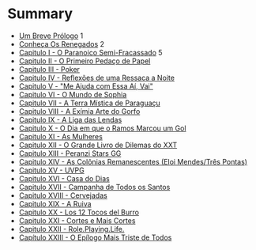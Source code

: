 # Summary

* [Um Breve Prólogo](README.md)                                                                           1
* [Conheça Os Renegados](conheca_os_renegados.md)                                                                       2
* [Capitulo I - O Paranoico Semi-Fracassado](chapter1.md)                                                   5
* [Capitulo II - O Primeiro Pedaço de Papel](capitulo_ii_-_o_primeiro_pedaco_de_papel.md)
* [Capitulo III - Poker](capitulo_iii_-_poker.md)
* [Capitulo IV - Reflexões de uma Ressaca a Noite](capitulo_iv_-_reflexoes_de_uma_ressaca_a_noite.md)
* [Capitulo V - "Me Ajuda com Essa Aí, Vai"](capitulo_v_-_me_ajuda_com_essa_ai,_vai.md)
* [Capitulo VI - O Mundo de Sophia](capitulo_vi_-_o_mundo_de_sophia.md)
* [Capitulo VII - A Terra Mística de Paraguaçu](capitulo_vii_-_a_terra_mistica_de_paraguacu.md)
* [Capitulo VIII - A Exímia Arte do Gorfo](capitulo_viii_-_a_eximia_arte_do_gorfo.md)
* [Capitulo IX - A Liga das Lendas](capitulo_ix_-_a_liga_das_lendas.md)
* [Capitulo X - O Dia em que o Ramos Marcou um Gol](capitulo_x_-_o_dia_em_que_o_ramos_marcou_um_gol.md)
* [Capitulo XI - As Mulheres](capitulo_xi_-_as_mulheres.md)
* [Capitulo XII - O Grande Livro de Dilemas do XXT](capitulo_xii_-_o_grande_livro_de_dilemas_do_xxt.md)
* [Capitulo XIII - Peranzi Stars GG](capitulo_xiii_-_peranzi_stars_gg.md)
* [Capitulo XIV - As Colônias Remanescentes (Eloi Mendes/Três Pontas)](capitulo_xiv_-_as_colonias_remanescentes_eloi_mend.md)
* [Capitulo XV - UVPG](capitulo_xv_-_uvpg.md)
* [Capitulo XVI - Casa do Dias](capitulo_xvi_-_casa_do_dias.md)
* [Capitulo XVII - Campanha de Todos os Santos](capitulo_xvii_-_campanha_de_todos_os_santos.md)
* [Capitulo XVIII - Cervejadas](capitulo_xviii_-_cervejadas.md)
* [Capitulo XIX - A Ruiva](capitulo_xix_-_a_ruiva.md)
* [Capitulo XX - Los 12 Tocos del Burro](capitulo_xx_-_los_12_tocos_del_burro.md)
* [Capitulo XXI - Cortes e Mais Cortes](xxii_-_cortes_e_mais_cortes.md)
* [Capitulo XXII - Role.Playing.Life.](capitulo_xxii_-_role_playing_life.md)
* [Capítulo XXIII - O Epílogo Mais Triste de Todos](capitulo_xxi_-_o_epilogo_mais_triste_de_todos.md)

